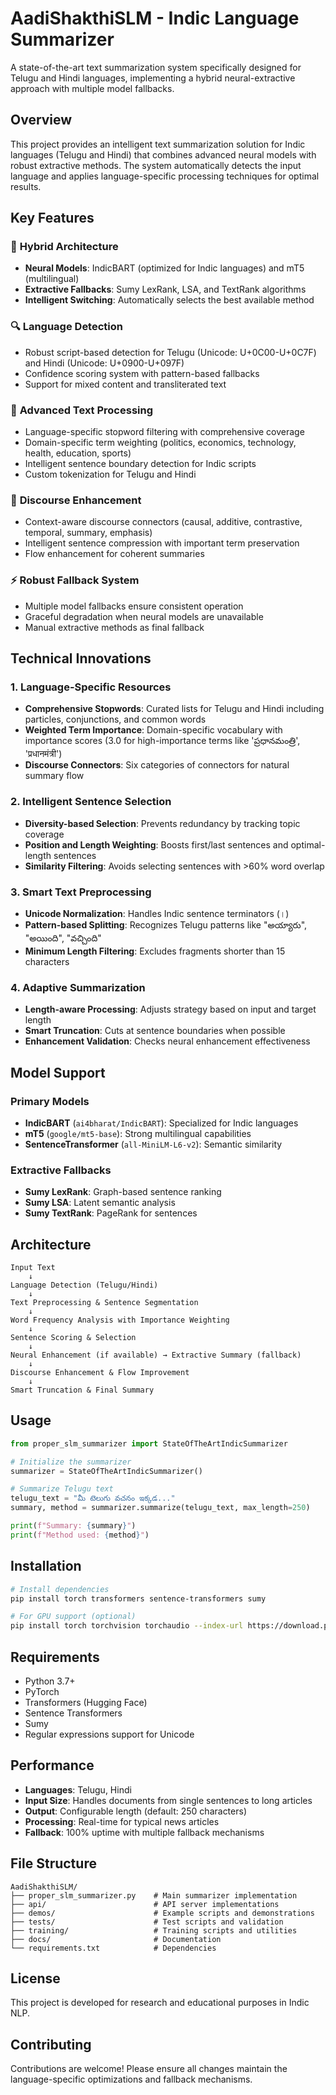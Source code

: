 # AadiShakthiSLM - Indic Language Summarizer

A state-of-the-art text summarization system specifically designed for Telugu and Hindi languages, implementing a hybrid neural-extractive approach with multiple model fallbacks.

## Overview

This project provides an intelligent text summarization solution for Indic languages (Telugu and Hindi) that combines advanced neural models with robust extractive methods. The system automatically detects the input language and applies language-specific processing techniques for optimal results.

## Key Features

### 🧠 **Hybrid Architecture**
- **Neural Models**: IndicBART (optimized for Indic languages) and mT5 (multilingual)
- **Extractive Fallbacks**: Sumy LexRank, LSA, and TextRank algorithms
- **Intelligent Switching**: Automatically selects the best available method

### 🔍 **Language Detection**
- Robust script-based detection for Telugu (Unicode: U+0C00-U+0C7F) and Hindi (Unicode: U+0900-U+097F)
- Confidence scoring system with pattern-based fallbacks
- Support for mixed content and transliterated text

### 📝 **Advanced Text Processing**
- Language-specific stopword filtering with comprehensive coverage
- Domain-specific term weighting (politics, economics, technology, health, education, sports)
- Intelligent sentence boundary detection for Indic scripts
- Custom tokenization for Telugu and Hindi

### 🔗 **Discourse Enhancement**
- Context-aware discourse connectors (causal, additive, contrastive, temporal, summary, emphasis)
- Intelligent sentence compression with important term preservation
- Flow enhancement for coherent summaries

### ⚡ **Robust Fallback System**
- Multiple model fallbacks ensure consistent operation
- Graceful degradation when neural models are unavailable
- Manual extractive methods as final fallback

## Technical Innovations

### 1. **Language-Specific Resources**
- **Comprehensive Stopwords**: Curated lists for Telugu and Hindi including particles, conjunctions, and common words
- **Weighted Term Importance**: Domain-specific vocabulary with importance scores (3.0 for high-importance terms like 'ప్రధానమంత్రి', 'प्रधानमंत्री')
- **Discourse Connectors**: Six categories of connectors for natural summary flow

### 2. **Intelligent Sentence Selection**
- **Diversity-based Selection**: Prevents redundancy by tracking topic coverage
- **Position and Length Weighting**: Boosts first/last sentences and optimal-length sentences
- **Similarity Filtering**: Avoids selecting sentences with >60% word overlap

### 3. **Smart Text Preprocessing**
- **Unicode Normalization**: Handles Indic sentence terminators (।)
- **Pattern-based Splitting**: Recognizes Telugu patterns like "అయ్యారు", "అయింది", "వచ్చింది"
- **Minimum Length Filtering**: Excludes fragments shorter than 15 characters

### 4. **Adaptive Summarization**
- **Length-aware Processing**: Adjusts strategy based on input and target length
- **Smart Truncation**: Cuts at sentence boundaries when possible
- **Enhancement Validation**: Checks neural enhancement effectiveness

## Model Support

### Primary Models
- **IndicBART** (`ai4bharat/IndicBART`): Specialized for Indic languages
- **mT5** (`google/mt5-base`): Strong multilingual capabilities
- **SentenceTransformer** (`all-MiniLM-L6-v2`): Semantic similarity

### Extractive Fallbacks
- **Sumy LexRank**: Graph-based sentence ranking
- **Sumy LSA**: Latent semantic analysis
- **Sumy TextRank**: PageRank for sentences

## Architecture

```
Input Text
    ↓
Language Detection (Telugu/Hindi)
    ↓
Text Preprocessing & Sentence Segmentation
    ↓
Word Frequency Analysis with Importance Weighting
    ↓
Sentence Scoring & Selection
    ↓
Neural Enhancement (if available) → Extractive Summary (fallback)
    ↓
Discourse Enhancement & Flow Improvement
    ↓
Smart Truncation & Final Summary
```

## Usage

```python
from proper_slm_summarizer import StateOfTheArtIndicSummarizer

# Initialize the summarizer
summarizer = StateOfTheArtIndicSummarizer()

# Summarize Telugu text
telugu_text = "మీ టెలుగు వచనం ఇక్కడ..."
summary, method = summarizer.summarize(telugu_text, max_length=250)

print(f"Summary: {summary}")
print(f"Method used: {method}")
```

## Installation

```bash
# Install dependencies
pip install torch transformers sentence-transformers sumy

# For GPU support (optional)
pip install torch torchvision torchaudio --index-url https://download.pytorch.org/whl/cu118
```

## Requirements

- Python 3.7+
- PyTorch
- Transformers (Hugging Face)
- Sentence Transformers
- Sumy
- Regular expressions support for Unicode

## Performance

- **Languages**: Telugu, Hindi
- **Input Size**: Handles documents from single sentences to long articles
- **Output**: Configurable length (default: 250 characters)
- **Processing**: Real-time for typical news articles
- **Fallback**: 100% uptime with multiple fallback mechanisms

## File Structure

```
AadiShakthiSLM/
├── proper_slm_summarizer.py    # Main summarizer implementation
├── api/                        # API server implementations
├── demos/                      # Example scripts and demonstrations
├── tests/                      # Test scripts and validation
├── training/                   # Training scripts and utilities
├── docs/                       # Documentation
└── requirements.txt            # Dependencies
```

## License

This project is developed for research and educational purposes in Indic NLP.

## Contributing

Contributions are welcome! Please ensure all changes maintain the language-specific optimizations and fallback mechanisms.
